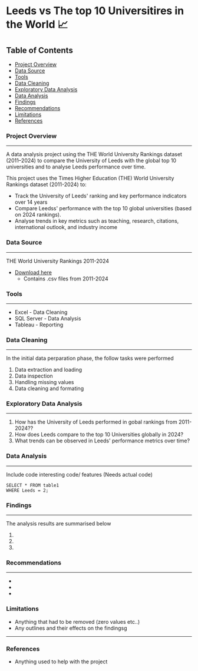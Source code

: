 # Leeds vs The top 10 Universitires in the World 📈

## Table of Contents 

- [Project Overview](#project-overview)
- [Data Source](#data-source)
- [Tools](#tools)
- [Data Cleaning](#data-cleaning)
- [Exploratory Data Analysis](#exploratory-data-analysis)
- [Data Analysis](#data-analysis)
- [Findings](#findings)
- [Recommendations](#recommendations)
- [Limitations](#limitations)
- [References](#references)



### Project Overview
---

A data analysis project using the THE World University Rankings dataset (2011–2024) to compare the University of Leeds with the global top 10 universities and to analyse Leeds performance over time.

This project uses the Times Higher Education (THE) World University Rankings dataset (2011-2024) to:
- Track the University of Leeds' ranking and key performance indicators over 14 years
- Compare Leedss' performance with the top 10 global universities (based on 2024 rankings).
- Analyse trends in key metrics such as teaching, research, citations, international outlook, and industry income
  
### Data Source
---
THE World University Rankings 2011-2024 
  - [Download here](https://www.kaggle.com/datasets/r1chardson/the-world-university-rankings-2011-2023/data)
      - Contains .csv files from 2011-2024

### Tools
---
- Excel - Data Cleaning
- SQL Server - Data Analysis
- Tableau - Reporting

### Data Cleaning
---
In the initial data perparation phase, the follow tasks were performed 
1. Data extraction and loading
2. Data inspection
3. Handling missing values
4. Data cleaning and formating

### Exploratory Data Analysis
---
1. How has the University of Leeds performed in gobal rankings from 2011-2024??
2. How does Leeds compare to the top 10 Universities globally in 2024?
3. What trends can be observed in Leeds' performance metrics over time?

### Data Analysis
---
Include code interesting code/ features (Needs actual code)

```spl
SELECT * FROM table1
WHERE Leeds = 2;
```

### Findings
---
The analysis results are summarised below

  1.
  
  2.

  3.

### Recommendations
---
-
-
-

### Limitations 
- Anything that had to be removed (zero values etc..) 
- Any outlines and their effects on the findingsg
---
### References
  - Anything used to help with the project
